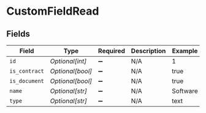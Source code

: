 # CustomFieldRead


## Fields

| Field              | Type               | Required           | Description        | Example            |
| ------------------ | ------------------ | ------------------ | ------------------ | ------------------ |
| `id`               | *Optional[int]*    | :heavy_minus_sign: | N/A                | 1                  |
| `is_contract`      | *Optional[bool]*   | :heavy_minus_sign: | N/A                | true               |
| `is_document`      | *Optional[bool]*   | :heavy_minus_sign: | N/A                | true               |
| `name`             | *Optional[str]*    | :heavy_minus_sign: | N/A                | Software           |
| `type`             | *Optional[str]*    | :heavy_minus_sign: | N/A                | text               |